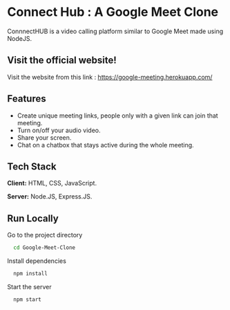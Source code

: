 # Connect Hub : A Google Meet Clone

ConnnectHUB is a video calling platform similar to Google Meet made using NodeJS. 


## Visit the official website!

Visit the website from this link : https://google-meeting.herokuapp.com/


## Features

- Create unique meeting links, people only with a given link can join that meeting.
- Turn on/off your audio video.
- Share your screen.
- Chat on a chatbox that stays active during the whole meeting.
  
## Tech Stack

**Client:** HTML, CSS, JavaScript. 

**Server:** Node.JS, Express.JS.


## Run Locally


Go to the project directory

```bash
  cd Google-Meet-Clone
```

Install dependencies

```bash
  npm install
```

Start the server

```bash
  npm start
```

  

    

  
